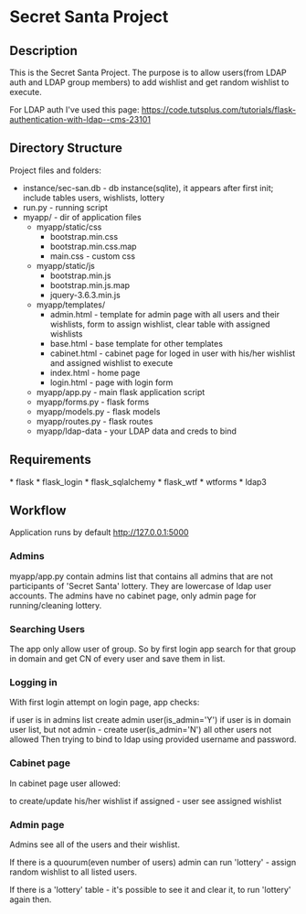 <h1>Secret Santa Project</h1>

<h2>Description</h2>

This is the Secret Santa Project. The purpose is to allow users(from LDAP auth and LDAP group members) to add wishlist and get random wishlist to execute.

For LDAP auth I've used this page: https://code.tutsplus.com/tutorials/flask-authentication-with-ldap--cms-23101

<h2>Directory Structure</h2>

Project files and folders:

* instance/sec-san.db - db instance(sqlite), it appears after first init; include tables users, wishlists, lottery
* run.py - running script
* myapp/ - dir of application files
  * myapp/static/css
    * bootstrap.min.css
    * bootstrap.min.css.map
    * main.css - custom css
  * myapp/static/js
    * bootstrap.min.js
    * bootstrap.min.js.map
    * jquery-3.6.3.min.js
  * myapp/templates/
    * admin.html - template for admin page with all users and their wishlists, form to assign wishlist, clear table with assigned wishlists
    * base.html - base template for other templates
    * cabinet.html - cabinet page for loged in user with his/her wishlist and assigned wishlist to execute
    * index.html - home page
    * login.html - page with login form
  * myapp/app.py - main flask application script
  * myapp/forms.py - flask forms
  * myapp/models.py - flask models
  * myapp/routes.py - flask routes
  * myapp/ldap-data - your LDAP data and creds to bind

<h2>Requirements</h2>
* flask
* flask_login
* flask_sqlalchemy
* flask_wtf
* wtforms
* ldap3

<h2>Workflow</h2>

Application runs by default http://127.0.0.1:5000

<h3>Admins</h3>
myapp/app.py contain admins list that contains all admins that are not participants of 'Secret Santa' lottery. They are lowercase of ldap user accounts. The admins have no cabinet page, only admin page for running/cleaning lottery.

<h3>Searching Users</h3>
The app only allow user of <YOUR DOMAIN GROUP NAME CONTAINS ALL YOUR USERS> group. So by first login app search for that group in domain and get CN of every user and save them in list.

<h3>Logging in</h3>
With first login attempt on login page, app checks:

if user is in admins list create admin user(is_admin='Y')
if user is in domain user list, but not admin - create user(is_admin='N')
all other users not allowed
Then trying to bind to ldap using provided username and password.

<h3>Cabinet page</h3>
In cabinet page user allowed:

to create/update his/her wishlist
if assigned - user see assigned wishlist

<h3>Admin page</h3>
Admins see all of the users and their wishlist.

If there is a quourum(even number of users) admin can run 'lottery' - assign random wishlist to all listed users.

If there is a 'lottery' table - it's possible to see it and clear it, to run 'lottery' again then.
